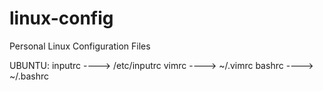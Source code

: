 linux-config
============

Personal Linux Configuration Files

UBUNTU:
inputrc     ---->   /etc/inputrc
vimrc       ---->   ~/.vimrc
bashrc      ---->   ~/.bashrc

